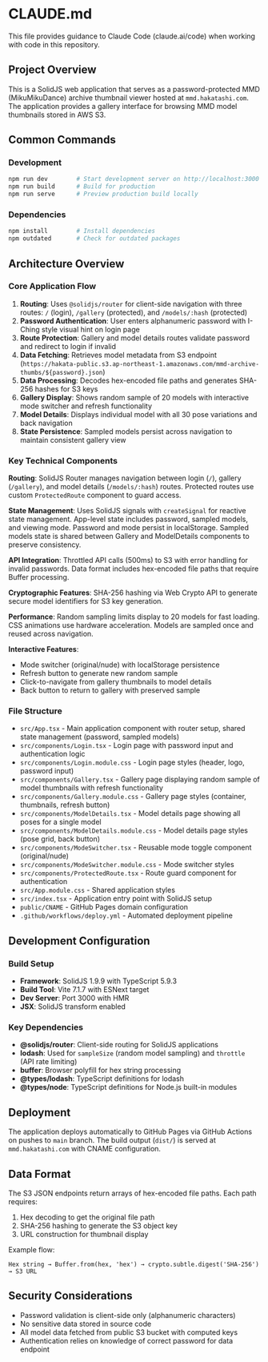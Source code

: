 # CLAUDE.md

This file provides guidance to Claude Code (claude.ai/code) when working with code in this repository.

## Project Overview

This is a SolidJS web application that serves as a password-protected MMD (MikuMikuDance) archive thumbnail viewer hosted at `mmd.hakatashi.com`. The application provides a gallery interface for browsing MMD model thumbnails stored in AWS S3.

## Common Commands

### Development
```bash
npm run dev        # Start development server on http://localhost:3000
npm run build      # Build for production
npm run serve      # Preview production build locally
```

### Dependencies
```bash
npm install        # Install dependencies
npm outdated       # Check for outdated packages
```

## Architecture Overview

### Core Application Flow
1. **Routing**: Uses `@solidjs/router` for client-side navigation with three routes: `/` (login), `/gallery` (protected), and `/models/:hash` (protected)
2. **Password Authentication**: User enters alphanumeric password with I-Ching style visual hint on login page
3. **Route Protection**: Gallery and model details routes validate password and redirect to login if invalid
4. **Data Fetching**: Retrieves model metadata from S3 endpoint (`https://hakata-public.s3.ap-northeast-1.amazonaws.com/mmd-archive-thumbs/${password}.json`)
5. **Data Processing**: Decodes hex-encoded file paths and generates SHA-256 hashes for S3 keys
6. **Gallery Display**: Shows random sample of 20 models with interactive mode switcher and refresh functionality
7. **Model Details**: Displays individual model with all 30 pose variations and back navigation
8. **State Persistence**: Sampled models persist across navigation to maintain consistent gallery view

### Key Technical Components

**Routing**: SolidJS Router manages navigation between login (`/`), gallery (`/gallery`), and model details (`/models/:hash`) routes. Protected routes use custom `ProtectedRoute` component to guard access.

**State Management**: Uses SolidJS signals with `createSignal` for reactive state management. App-level state includes password, sampled models, and viewing mode. Password and mode persist in localStorage. Sampled models state is shared between Gallery and ModelDetails components to preserve consistency.

**API Integration**: Throttled API calls (500ms) to S3 with error handling for invalid passwords. Data format includes hex-encoded file paths that require Buffer processing.

**Cryptographic Features**: SHA-256 hashing via Web Crypto API to generate secure model identifiers for S3 key generation.

**Performance**: Random sampling limits display to 20 models for fast loading. CSS animations use hardware acceleration. Models are sampled once and reused across navigation.

**Interactive Features**:
- Mode switcher (original/nude) with localStorage persistence
- Refresh button to generate new random sample
- Click-to-navigate from gallery thumbnails to model details
- Back button to return to gallery with preserved sample

### File Structure

- `src/App.tsx` - Main application component with router setup, shared state management (password, sampled models)
- `src/components/Login.tsx` - Login page with password input and authentication logic
- `src/components/Login.module.css` - Login page styles (header, logo, password input)
- `src/components/Gallery.tsx` - Gallery page displaying random sample of model thumbnails with refresh functionality
- `src/components/Gallery.module.css` - Gallery page styles (container, thumbnails, refresh button)
- `src/components/ModelDetails.tsx` - Model details page showing all poses for a single model
- `src/components/ModelDetails.module.css` - Model details page styles (pose grid, back button)
- `src/components/ModeSwitcher.tsx` - Reusable mode toggle component (original/nude)
- `src/components/ModeSwitcher.module.css` - Mode switcher styles
- `src/components/ProtectedRoute.tsx` - Route guard component for authentication
- `src/App.module.css` - Shared application styles
- `src/index.tsx` - Application entry point with SolidJS setup
- `public/CNAME` - GitHub Pages domain configuration
- `.github/workflows/deploy.yml` - Automated deployment pipeline

## Development Configuration

### Build Setup
- **Framework**: SolidJS 1.9.9 with TypeScript 5.9.3
- **Build Tool**: Vite 7.1.7 with ESNext target
- **Dev Server**: Port 3000 with HMR
- **JSX**: SolidJS transform enabled

### Key Dependencies
- **@solidjs/router**: Client-side routing for SolidJS applications
- **lodash**: Used for `sampleSize` (random model sampling) and `throttle` (API rate limiting)
- **buffer**: Browser polyfill for hex string processing
- **@types/lodash**: TypeScript definitions for lodash
- **@types/node**: TypeScript definitions for Node.js built-in modules

## Deployment

The application deploys automatically to GitHub Pages via GitHub Actions on pushes to `main` branch. The build output (`dist/`) is served at `mmd.hakatashi.com` with CNAME configuration.

## Data Format

The S3 JSON endpoints return arrays of hex-encoded file paths. Each path requires:
1. Hex decoding to get the original file path
2. SHA-256 hashing to generate the S3 object key
3. URL construction for thumbnail display

Example flow:
```
Hex string → Buffer.from(hex, 'hex') → crypto.subtle.digest('SHA-256') → S3 URL
```

## Security Considerations

- Password validation is client-side only (alphanumeric characters)
- No sensitive data stored in source code
- All model data fetched from public S3 bucket with computed keys
- Authentication relies on knowledge of correct password for data endpoint